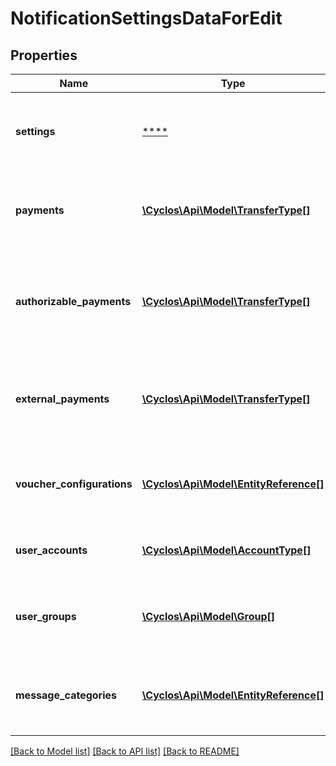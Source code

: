 # NotificationSettingsDataForEdit

## Properties
Name | Type | Description | Notes
------------ | ------------- | ------------- | -------------
**settings** | [****](.md) | The object that can be modified and &#x60;POST&#x60;ed back to &#x60;/{user}/notification-settings&#x60; to save the notifications. | [optional] 
**payments** | [**\Cyclos\Api\Model\TransferType[]**](TransferType.md) | The visible regular payment types. Only applicable for administrators, not users (members / brokers). | [optional] 
**authorizable_payments** | [**\Cyclos\Api\Model\TransferType[]**](TransferType.md) | The visible regular payment types that require authorization. Only applicable for administrators, not users (members / brokers). | [optional] 
**external_payments** | [**\Cyclos\Api\Model\TransferType[]**](TransferType.md) | The visible payment types that allow external payments. Only applicable for administrators, not users (members / brokers). | [optional] 
**voucher_configurations** | [**\Cyclos\Api\Model\EntityReference[]**](EntityReference.md) | The visible voucher configurations. Only applicable for administrators, not users (members / brokers). | [optional] 
**user_accounts** | [**\Cyclos\Api\Model\AccountType[]**](AccountType.md) | The available accounts types for user payment notifications | [optional] 
**user_groups** | [**\Cyclos\Api\Model\Group[]**](Group.md) | The visible user groups. Only applicable for administrators, not users (members / brokers). | [optional] 
**message_categories** | [**\Cyclos\Api\Model\EntityReference[]**](EntityReference.md) | The visible message categories. Only applicable for administrators, not users (members / brokers). | [optional] 

[[Back to Model list]](../../README.md#documentation-for-models) [[Back to API list]](../../README.md#documentation-for-api-endpoints) [[Back to README]](../../README.md)


